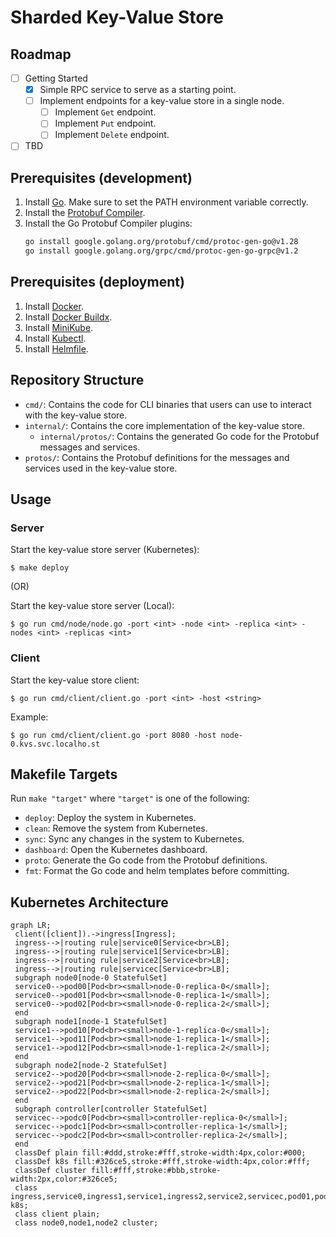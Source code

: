# Sharded Key-Value Store

## Roadmap
- [ ] Getting Started
  - [x] Simple RPC service to serve as a starting point.
  - [ ] Implement endpoints for a key-value store in a single node.
    - [ ] Implement `Get` endpoint.
    - [ ] Implement `Put` endpoint.
    - [ ] Implement `Delete` endpoint.
- [ ] TBD

## Prerequisites (development)
1. Install [Go](https://go.dev/doc/install). Make sure to set the PATH environment variable correctly.
2. Install the [Protobuf Compiler](https://grpc.io/docs/protoc-installation).
3. Install the Go Protobuf Compiler plugins:
    ```bash
    go install google.golang.org/protobuf/cmd/protoc-gen-go@v1.28
    go install google.golang.org/grpc/cmd/protoc-gen-go-grpc@v1.2
    ```

## Prerequisites (deployment)
1. Install [Docker](https://docs.docker.com/get-docker/).
2. Install [Docker Buildx](https://github.com/docker/buildx?tab=readme-ov-file#installing).
3. Install [MiniKube](https://minikube.sigs.k8s.io/docs/start/).
4. Install [Kubectl](https://kubernetes.io/docs/tasks/tools/#kubectl).
4. Install [Helmfile](https://helmfile.readthedocs.io/en/latest/#installation).

## Repository Structure

- `cmd/`: Contains the code for CLI binaries that users can use to interact with the key-value store.
- `internal/`: Contains the core implementation of the key-value store.
  - `internal/protos/`: Contains the generated Go code for the Protobuf messages and services.
- `protos/`: Contains the Protobuf definitions for the messages and services used in the key-value store.

## Usage

### Server
Start the key-value store server (Kubernetes):
```console
$ make deploy
```

(OR)

Start the key-value store server (Local):
```console
$ go run cmd/node/node.go -port <int> -node <int> -replica <int> -nodes <int> -replicas <int>
```

### Client
Start the key-value store client:
```console
$ go run cmd/client/client.go -port <int> -host <string>
```

Example:
```console
$ go run cmd/client/client.go -port 8080 -host node-0.kvs.svc.localho.st
```

## Makefile Targets

Run `make "target"` where `"target"` is one of the following:
- `deploy`: Deploy the system in Kubernetes.
- `clean`: Remove the system from Kubernetes.
- `sync`: Sync any changes in the system to Kubernetes.
- `dashboard`: Open the Kubernetes dashboard.
- `proto`: Generate the Go code from the Protobuf definitions.
- `fmt`: Format the Go code and helm templates before committing.

## Kubernetes Architecture

```mermaid
graph LR;
 client([client]).->ingress[Ingress];
 ingress-->|routing rule|service0[Service<br>LB];
 ingress-->|routing rule|service1[Service<br>LB];
 ingress-->|routing rule|service2[Service<br>LB];
 ingress-->|routing rule|servicec[Service<br>LB];
 subgraph node0[node-0 StatefulSet]
 service0-->pod00[Pod<br><small>node-0-replica-0</small>];
 service0-->pod01[Pod<br><small>node-0-replica-1</small>];
 service0-->pod02[Pod<br><small>node-0-replica-2</small>];
 end
 subgraph node1[node-1 StatefulSet]
 service1-->pod10[Pod<br><small>node-1-replica-0</small>];
 service1-->pod11[Pod<br><small>node-1-replica-1</small>];
 service1-->pod12[Pod<br><small>node-1-replica-2</small>];
 end
 subgraph node2[node-2 StatefulSet]
 service2-->pod20[Pod<br><small>node-2-replica-0</small>];
 service2-->pod21[Pod<br><small>node-2-replica-1</small>];
 service2-->pod22[Pod<br><small>node-2-replica-2</small>];
 end
 subgraph controller[controller StatefulSet]
 servicec-->podc0[Pod<br><small>controller-replica-0</small>];
 servicec-->podc1[Pod<br><small>controller-replica-1</small>];
 servicec-->podc2[Pod<br><small>controller-replica-2</small>];
 end
 classDef plain fill:#ddd,stroke:#fff,stroke-width:4px,color:#000;
 classDef k8s fill:#326ce5,stroke:#fff,stroke-width:4px,color:#fff;
 classDef cluster fill:#fff,stroke:#bbb,stroke-width:2px,color:#326ce5;
 class ingress,service0,ingress1,service1,ingress2,service2,servicec,pod01,pod02,pod00,pod11,pod12,pod10,pod21,pod22,pod20,podc0,podc1,podc2 k8s;
 class client plain;
 class node0,node1,node2 cluster;
```
